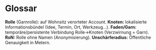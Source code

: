 # Glossar

**Rolle** (Garnrolle): auf Wohnsitz verorteter Account.
**Knoten:** lokalisierte Informationsbündel (Idee, Termin, Ort, Werkzeug…).
**Faden/Garn:** temporäre/persistente Verbindung Rolle→Knoten (Verzwirnung = Garn).
**RoN:** Rolle ohne Namen (Anonymisierung).
**Unschärferadius:** Öffentliche Genauigkeit in Metern.
